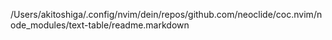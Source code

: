 /Users/akitoshiga/.config/nvim/dein/repos/github.com/neoclide/coc.nvim/node_modules/text-table/readme.markdown